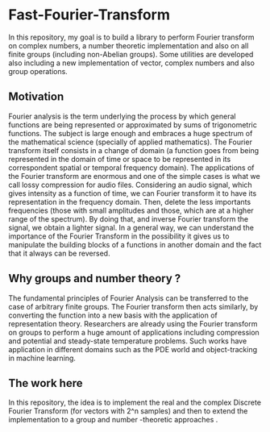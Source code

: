 # Fast-Fourier-Transform
In this repository, my goal is to build a library to perform Fourier transform on complex numbers, a number theoretic implementation and also on all finite groups (including non-Abelian groups). Some utilities are developed also including a new implementation of vector, complex numbers and also group operations.

## Motivation
Fourier analysis is the term underlying the process by which general functions are being represented or approximated by sums of trigonometric functions. The subject is large enough and embraces a huge spectrum of the mathematical science (specially of applied mathematics). The Fourier transform itself consists in a change of domain (a function goes from being represented in the domain of time or space to be represented in its correspondent spatial or temporal frequency domain). 
The applications of the Fourier transform are enormous and one of the simple cases is what we call lossy compression for audio files. Considering an audio signal, which gives intensity as a function of time, we can Fourier transform it to have its representation in the frequency domain. Then, delete the less importants frequencies (those with small amplitudes and those, which are at a higher range of the spectrum). By doing that, and inverse Fourier transform the signal, we obtain a lighter signal.
In a general way, we can understand the importance of the Fourier Transform in the possibility it gives us to manipulate the building blocks of a functions in another domain and the fact that it always can be reversed.

## Why groups and number theory ?
The fundamental principles of Fourier Analysis can be transferred to the case of arbitrary finite groups. The Fourier transform then acts similarly, by converting the function into a new basis with the application of representation theory. Researchers are already using the Fourier transform on groups to perform a huge amount of applications including compression and potential and steady-state temperature problems. Such works have application in different domains such as the PDE world and object-tracking in machine learning. 


## The work here 
In this repository, the idea is to implement the real and the complex Discrete Fourier Transform (for vectors with 2^n samples) and then to extend the implementation to a group and number -theoretic approaches . 
